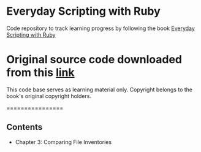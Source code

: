 # Everyday Scripting with Ruby

Code repository to track learning progress by following the book [Everyday Scripting with Ruby](https://pragprog.com/book/bmsft/everyday-scripting-with-ruby)

Original source code downloaded from this [link](https://pragprog.com/titles/bmsft/source_code)
================

This code base serves as learning material only. Copyright belongs to the book's original copyright holders.

================
## Contents

- Chapter 3: Comparing File Inventories
